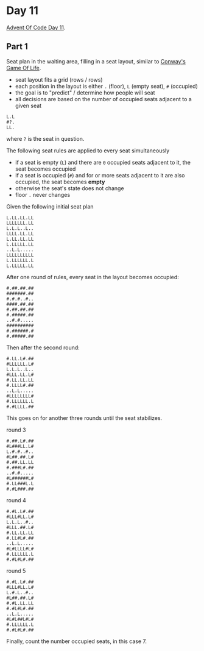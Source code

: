 # Day 11

[Advent Of Code Day 11](https://adventofcode.com/2020/day/11).

## Part 1

Seat plan in the waiting area, filling in a seat layout, similar to [Conway's Game Of Life](https://en.wikipedia.org/wiki/Conway%27s_Game_of_Life).

* seat layout fits a grid (rows / rows)
* each position in the layout is either `.` (floor), `L` (empty seat), `#` (occupied)
* the goal is to "predict" / determine how people will seat
* all decisions are based on the number of occupied seats adjacent to a given seat

```
L.L
#?.
LL.
```

where `?` is the seat in question.

The following seat rules are applied to every seat simultaneously

* if a seat is empty (`L`) and there are `0` occupied seats adjacent to it, the seat becomes occupied
* if a seat is occupied (`#`) and for or more seats adjacent to it are also occupied, the seat becomes **empty**
* otherwise the seat's state does not change
* floor `.` never changes

Given the following initial seat plan

```
L.LL.LL.LL
LLLLLLL.LL
L.L.L..L..
LLLL.LL.LL
L.LL.LL.LL
L.LLLLL.LL
..L.L.....
LLLLLLLLLL
L.LLLLLL.L
L.LLLLL.LL
```

After one round of rules, every seat in the layout becomes occupied:

```
#.##.##.##
#######.##
#.#.#..#..
####.##.##
#.##.##.##
#.#####.##
..#.#.....
##########
#.######.#
#.#####.##
```

Then after the second round:

```
#.LL.L#.##
#LLLLLL.L#
L.L.L..L..
#LLL.LL.L#
#.LL.LL.LL
#.LLLL#.##
..L.L.....
#LLLLLLLL#
#.LLLLLL.L
#.#LLLL.##
```

This goes on for another three rounds until the seat stabilizes.

round 3

```
#.##.L#.##
#L###LL.L#
L.#.#..#..
#L##.##.L#
#.##.LL.LL
#.###L#.##
..#.#.....
#L######L#
#.LL###L.L
#.#L###.##
```

round 4

```
#.#L.L#.##
#LLL#LL.L#
L.L.L..#..
#LLL.##.L#
#.LL.LL.LL
#.LL#L#.##
..L.L.....
#L#LLLL#L#
#.LLLLLL.L
#.#L#L#.##
```

round 5

```
#.#L.L#.##
#LLL#LL.L#
L.#.L..#..
#L##.##.L#
#.#L.LL.LL
#.#L#L#.##
..L.L.....
#L#L##L#L#
#.LLLLLL.L
#.#L#L#.##
```

Finally, count the number occupied seats, in this case 7.
